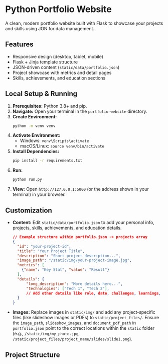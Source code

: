# Python Portfolio Website

A clean, modern portfolio website built with Flask to showcase your projects and skills using JON for data management.

## Features

* Responsive design (desktop, tablet, mobile)
* Flask + Jinja template structure
* JSON-driven content (`static/data/portfolio.json`)
* Project showcase with metrics and detail pages
* Skills, achievements, and education sections

## Local Setup & Running

1.  **Prerequisites:** Python 3.8+ and pip.
2.  **Navigate:** Open your terminal in the `portfolio-website` directory.
3.  **Create Environment:**
    ```bash
    python -m venv venv
    ```
4.  **Activate Environment:**
    * Windows: `venv\Scripts\activate`
    * macOS/Linux: `source venv/bin/activate`
5.  **Install Dependencies:**
    ```bash
    pip install -r requirements.txt
    ```
6.  **Run:**
    ```bash
    python run.py
    ```
7.  **View:** Open `http://127.0.0.1:5000` (or the address shown in your terminal) in your browser.

## Customization

* **Content:** Edit `static/data/portfolio.json` to add your personal info, projects, skills, achievements, and education details.
    ```json
    // Example structure within portfolio.json -> projects array
    {
      "id": "your-project-id",
      "title": "Your Project Title",
      "description": "Short project description...",
      "image_path": "/static/img/your-project-image.jpg",
      "metrics": [
        {"name": "Key Stat", "value": "Result"}
      ],
      "details": {
          "long_description": "More details here...",
          "technologies": ["Tech 1", "Tech 2"],
          // Add other details like role, date, challenges, learnings, slideshow_images, document_pdf_path
      }
    }
    ```
* **Images:** Replace images in `static/img/` and add any project-specific files (like slideshow images or PDFs) to `static/project_files/`. Ensure the `image_path`, `slideshow_images`, and `document_pdf_path` in `portfolio.json` point to the correct locations within the `static` folder (e.g., `/static/img/my_photo.jpg`, `/static/project_files/project_name/slides/slide1.png`).

## Project Structure